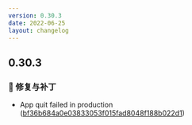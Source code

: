 ```yaml
---
version: 0.30.3
date: 2022-06-25
layout: changelog
---
```

## 0.30.3
### 🐛 修复与补丁

- App quit failed in production ([bf36b684a0e03833053f015fad8048f188b022d1](https://github.com/Voxelum/x-minecraft-launcher/commit/bf36b684a0e03833053f015fad8048f188b022d1))